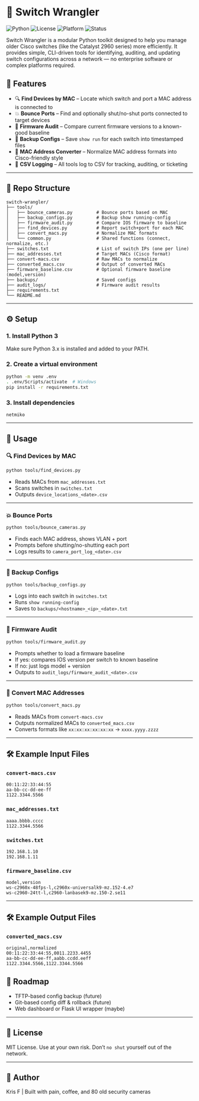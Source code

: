 # 🔌 Switch Wrangler

![Python](https://img.shields.io/badge/python-3.8%2B-blue.svg)
![License](https://img.shields.io/badge/license-MIT-green.svg)
![Platform](https://img.shields.io/badge/platform-Cisco%20IOS-lightgrey.svg)
![Status](https://img.shields.io/badge/status-internal--tool-orange.svg)

Switch Wrangler is a modular Python toolkit designed to help you manage older Cisco switches (like the Catalyst 2960 series) more efficiently. It provides simple, CLI-driven tools for identifying, auditing, and updating switch configurations across a network — no enterprise software or complex platforms required.

## 🧰 Features

- 🔍 **Find Devices by MAC** – Locate which switch and port a MAC address is connected to
- 💥 **Bounce Ports** – Find and optionally shut/no-shut ports connected to target devices
- 🧠 **Firmware Audit** – Compare current firmware versions to a known-good baseline
- 💾 **Backup Configs** – Save `show run` for each switch into timestamped files
- 🔁 **MAC Address Converter** – Normalize MAC address formats into Cisco-friendly style
- 📄 **CSV Logging** – All tools log to CSV for tracking, auditing, or ticketing

---

## 📁 Repo Structure

```
switch-wrangler/
├── tools/
│   ├── bounce_cameras.py         # Bounce ports based on MAC
│   ├── backup_configs.py         # Backup show running-config
│   ├── firmware_audit.py         # Compare IOS firmware to baseline
│   ├── find_devices.py           # Report switch+port for each MAC
│   ├── convert_macs.py           # Normalize MAC formats
│   └── common.py                 # Shared functions (connect, normalize, etc.)
├── switches.txt                  # List of switch IPs (one per line)
├── mac_addresses.txt             # Target MACs (Cisco format)
├── convert-macs.csv              # Raw MACs to normalize
├── converted_macs.csv            # Output of converted MACs
├── firmware_baseline.csv         # Optional firmware baseline (model,version)
├── backups/                      # Saved configs
├── audit_logs/                   # Firmware audit results
├── requirements.txt
└── README.md
```

---

## ⚙️ Setup

### 1. Install Python 3

Make sure Python 3.x is installed and added to your PATH.

### 2. Create a virtual environment

```bash
python -m venv .env
. .env/Scripts/activate  # Windows
pip install -r requirements.txt
```

### 3. Install dependencies

```text
netmiko
```

---

## 🚀 Usage

### 🔍 Find Devices by MAC

```bash
python tools/find_devices.py
```

- Reads MACs from `mac_addresses.txt`
- Scans switches in `switches.txt`
- Outputs `device_locations_<date>.csv`

---

### 💥 Bounce Ports

```bash
python tools/bounce_cameras.py
```

- Finds each MAC address, shows VLAN + port
- Prompts before shutting/no-shutting each port
- Logs results to `camera_port_log_<date>.csv`

---

### 💾 Backup Configs

```bash
python tools/backup_configs.py
```

- Logs into each switch in `switches.txt`
- Runs `show running-config`
- Saves to `backups/<hostname>_<ip>_<date>.txt`

---

### 🧠 Firmware Audit

```bash
python tools/firmware_audit.py
```

- Prompts whether to load a firmware baseline
- If yes: compares IOS version per switch to known baseline
- If no: just logs model + version
- Outputs to `audit_logs/firmware_audit_<date>.csv`

---

### 🔁 Convert MAC Addresses

```bash
python tools/convert_macs.py
```

- Reads MACs from `convert-macs.csv`
- Outputs normalized MACs to `converted_macs.csv`
- Converts formats like `xx:xx:xx:xx:xx:xx` → `xxxx.yyyy.zzzz`

---

## 🛠 Example Input Files

### `convert-macs.csv`
```
00:11:22:33:44:55
aa-bb-cc-dd-ee-ff
1122.3344.5566
```

### `mac_addresses.txt`
```
aaaa.bbbb.cccc
1122.3344.5566
```

### `switches.txt`
```
192.168.1.10
192.168.1.11
```

### `firmware_baseline.csv`
```csv
model,version
ws-c2960x-48fps-l,c2960x-universalk9-mz.152-4.e7
ws-c2960-24tt-l,c2960-lanbasek9-mz.150-2.se11
```

---

## 🛠 Example Output Files

### `converted_macs.csv`
```
original,normalized
00:11:22:33:44:55,0011.2233.4455
aa-bb-cc-dd-ee-ff,aabb.ccdd.eeff
1122.3344.5566,1122.3344.5566

```


## 👷 Roadmap

- TFTP-based config backup (future)
- Git-based config diff & rollback (future)
- Web dashboard or Flask UI wrapper (maybe)

---

## 📜 License

MIT License. Use at your own risk. Don’t `no shut` yourself out of the network.

---

## 🤘 Author

Kris F | Built with pain, coffee, and 80 old security cameras
